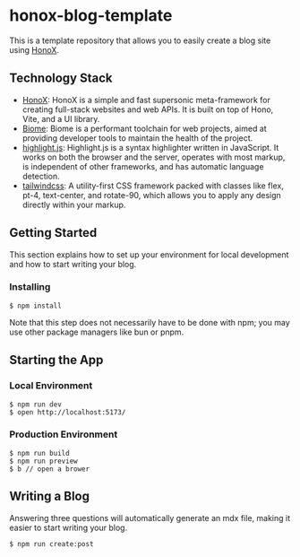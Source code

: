 # honox-blog-template

This is a template repository that allows you to easily create a blog site using [HonoX](https://github.com/honojs/honox).

## Technology Stack

- [HonoX](https://github.com/honojs/honox): HonoX is a simple and fast supersonic meta-framework for creating full-stack websites and web APIs. It is built on top of Hono, Vite, and a UI library.
- [Biome](https://github.com/biomejs/biome): Biome is a performant toolchain for web projects, aimed at providing developer tools to maintain the health of the project.
- [highlight.js](https://highlightjs.org/): Highlight.js is a syntax highlighter written in JavaScript. It works on both the browser and the server, operates with most markup, is independent of other frameworks, and has automatic language detection.
- [tailwindcss](https://v2.tailwindcss.com/): A utility-first CSS framework packed with classes like flex, pt-4, text-center, and rotate-90, which allows you to apply any design directly within your markup.

## Getting Started

This section explains how to set up your environment for local development and how to start writing your blog.

### Installing

```
$ npm install
```

Note that this step does not necessarily have to be done with npm; you may use other package managers like bun or pnpm.

## Starting the App

### Local Environment

```
$ npm run dev
$ open http://localhost:5173/
```

### Production Environment

```
$ npm run build
$ npm run preview
$ b // open a brower
```

## Writing a Blog

Answering three questions will automatically generate an mdx file, making it easier to start writing your blog.

```
$ npm run create:post
```
